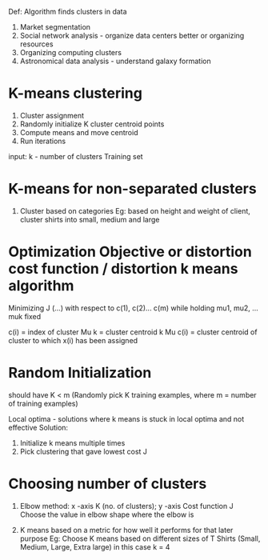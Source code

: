 
Def: Algorithm finds clusters in data

1. Market segmentation
2. Social network analysis - organize data centers better or organizing resources
3. Organizing computing clusters
4. Astronomical data analysis - understand galaxy formation 

# K-means clustering

1. Cluster assignment
2. Randomly initialize K cluster centroid points
3. Compute means and move centroid
4. Run iterations

input:
k - number of clusters
Training set 

# K-means for non-separated clusters
1. Cluster based on categories 
Eg: based on height and weight of client, cluster shirts into small, medium and large


# Optimization Objective or distortion cost function / distortion k means algorithm
Minimizing J (...) with respect to c(1), c(2)... c(m) while holding mu1, mu2, ... muk fixed

c(i) = index of cluster
Mu k = cluster centroid k 
Mu c(i) = cluster centroid of cluster to which x(i) has been assigned

# Random Initialization 

should have K < m (Randomly pick K training examples, where m = number of training examples)

Local optima - solutions where k means is stuck in local optima and not effective
Solution:  
1. Initialize k means multiple times 
2. Pick clustering that gave lowest cost J 

# Choosing number of clusters
1. Elbow method: 
x -axis K (no. of clusters); y -axis Cost function J
Choose the value in elbow shape where the elbow is 

2. K means based on a metric for how well it performs for that later purpose
Eg: Choose K means based on different sizes of T Shirts (Small, Medium, Large, Extra large) in this case k = 4

